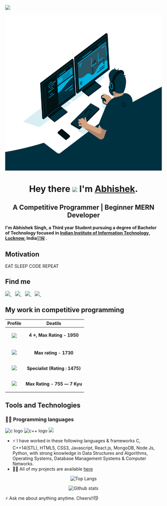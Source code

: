 <link href="https://fonts.googleapis.com/css2?family=Roboto:wght@300&display=swap" rel="stylesheet">

![](https://visitor-badge.glitch.me/badge?page_id=Mrhb787.Mrhb787)

<p align="center">
<img src="https://github.com/Mrhb787/Mrhb787/blob/main/code.gif" height="500px"> 
</p>

<div align="center">
  
# Hey there <img src="https://media.giphy.com/media/hvRJCLFzcasrR4ia7z/giphy.gif" width="25px"> I'm [Abhishek](https://github.com/Mrhb787/).
## A Competitive Programmer | Beginner MERN Developer
</div>

#### I'm Abhishek Singh, a Third year Student pursuing a degree of Bachelor of Technology focused in [Indian Institute of Information Technology, Lucknow](https://iiitl.ac.in/), India:india: .

## Motivation
EAT SLEEP CODE REPEAT

## Find me 

  <a href="https://www.linkedin.com/in/abhishek-singh-90a854192/">
    <img src="https://img.shields.io/badge/linkedin-%230077B5.svg?&style=for-the-badge&logo=linkedin&logoColor=white" />
  </a>&nbsp;&nbsp;
  <a href="https://www.instagram.com/sengar24x7/">
    <img src="https://img.shields.io/badge/instagram-%23E4405F.svg?&style=for-the-badge&logo=instagram&logoColor=white" />        
  </a>&nbsp;&nbsp;
  <a href="https://github.com/Mrhb787/">
    <img src="https://img.shields.io/badge/GitHub-100000?style=for-the-badge&logo=github&logoColor=white" />        
  </a>&nbsp;&nbsp;
  <a href="mailto:Abhishekworks787@gmail.com">
    <img src="https://img.shields.io/badge/Gmail-D14836?style=for-the-badge&logo=gmail&logoColor=white"/>
  </a>&nbsp;&nbsp;
  
  
## My work in competitive programming

  | Profile | Deatils |
  | :---: | :---: |
  |<a href="https://www.codechef.com/users/mr_hitman"><img src="https://cdn.codechef.com/sites/all/themes/abessive/cc-logo.svg" width="100px"/></a> | <p> <b>4 ⭐, Max Rating - 1950 | Division 2</b><br> </p> |
  |<a href="https://www.hackerearth.com/@lit2019008"><img src="https://img.shields.io/badge/HackerEarth-%232C3454.svg?&style=for-the-badge&logo=HackerEarth&logoColor=Blue"/></a> | <p><b>Max rating - 1730</b> <br></p> |
  |<a href="https://codeforces.com/profile/Mr.HITMAN#"><img src="https://codeforces.org/s/97341/images/codeforces-logo-with-telegram.png" width="100px"/></a> | <p><b>Specialist (Rating : 1475)</b> <br></p> |
  |<a href="https://atcoder.jp/users/MrHITMAN"><img src="https://img.atcoder.jp/assets/atcoder.png"  width="40px" width="100px"/></a> | <p> <b> Max Rating - 755 ― 7 Kyu</b><br> </p> |

  
## Tools and Technologies

### 👨‍💻 Programming languages

<p>
   <img  alt="c logo" src="https://img.shields.io/badge/C-00599C?style=for-the-badge&logo=c&logoColor=white"/> 
  <img  alt="c++ logo" src="https://img.shields.io/badge/c++-%2300599C.svg?style=for-the-badge&logo=c%2B%2B&logoColor=white"/> 
  <img src="https://img.shields.io/badge/JavaScript-323330?style=for-the-badge&logo=javascript&logoColor=F7DF1E"/>
</p>


- ⚡️ I have worked in these following languages & frameworks C, C++14(STL), HTML5, CSS3, Javascript, React.js, MongoDB, Node Js, Python, with strong knowledge in Data Structures and Algorithms, Operating Systems, Database Management Systems & Computer Networks.
- 👨‍💻 All of my projects are available  [here](https://github.com/Mrhb787?tab=repositories)

<div align="center">
<span>
  
  ![Top Langs](https://github-readme-stats.vercel.app/api/top-langs/?username=Mrhb787)
  </span>
  
 <span>
   
![Github stats](https://github-readme-stats.vercel.app/api?username=Mrhb787&show_icons=true)

  </span>
</div>

⚡ Ask me about anything anytime. Cheers!!:smirk_cat:
